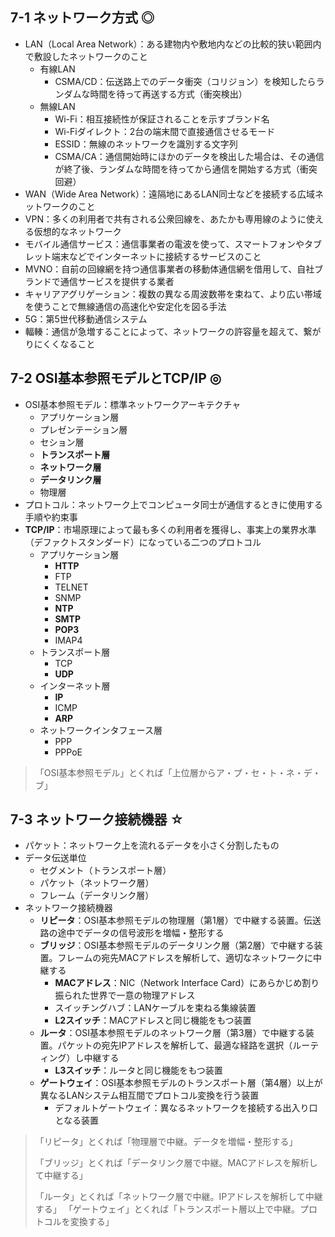 ## 7-1 ネットワーク方式 ◎
- LAN（Local Area Network）：ある建物内や敷地内などの比較的狭い範囲内で敷設したネットワークのこと
  - 有線LAN
    - CSMA/CD：伝送路上でのデータ衝突（コリジョン）を検知したらランダムな時間を待って再送する方式（衝突検出）
  - 無線LAN
    - Wi-Fi：相互接続性が保証されることを示すブランド名
    - Wi-Fiダイレクト：2台の端末間で直接通信させるモード
    - ESSID：無線のネットワークを識別する文字列
    - CSMA/CA：通信開始時にほかのデータを検出した場合は、その通信が終了後、ランダムな時間を待ってから通信を開始する方式（衝突回避）
- WAN（Wide Area Network）：遠隔地にあるLAN同士などを接続する広域ネットワークのこと
- VPN：多くの利用者で共有される公衆回線を、あたかも専用線のように使える仮想的なネットワーク
- モバイル通信サービス：通信事業者の電波を使って、スマートフォンやタブレット端末などでインターネットに接続するサービスのこと
- MVNO：自前の回線網を持つ通信事業者の移動体通信網を借用して、自社ブランドで通信サービスを提供する業者
- キャリアアグリゲーション：複数の異なる周波数帯を束ねて、より広い帯域を使うことで無線通信の高速化や安定化を図る手法
- 5G：第5世代移動通信システム
- 輻輳：通信が急増することによって、ネットワークの許容量を超えて、繋がりにくくなること


## 7-2 OSI基本参照モデルとTCP/IP ◎
- OSI基本参照モデル：標準ネットワークアーキテクチャ
  - アプリケーション層
  - プレゼンテーション層
  - セション層
  - **トランスポート層**
  - **ネットワーク層**
  - **データリンク層**
  - 物理層
- プロトコル：ネットワーク上でコンピュータ同士が通信するときに使用する手順や約束事
- **TCP/IP**：市場原理によって最も多くの利用者を獲得し、事実上の業界水準（デファクトスタンダード）になっている二つのプロトコル
  - アプリケーション層
    - **HTTP**
    - FTP
    - TELNET
    - SNMP
    - **NTP**
    - **SMTP**
    - **POP3**
    - IMAP4
  - トランスポート層
    - TCP
    - **UDP**
  - インターネット層
    - **IP**
    - ICMP
    - **ARP**
  - ネットワークインタフェース層
    - PPP
    - PPPoE

> 「OSI基本参照モデル」とくれば「上位層からア・プ・セ・ト・ネ・デ・ブ」


## 7-3 ネットワーク接続機器 ☆
- パケット：ネットワーク上を流れるデータを小さく分割したもの
- データ伝送単位
  - セグメント（トランスポート層）
  - パケット（ネットワーク層）
  - フレーム（データリンク層）
- ネットワーク接続機器
  - **リピータ**：OSI基本参照モデルの物理層（第1層）で中継する装置。伝送路の途中でデータの信号波形を増幅・整形する
  - **ブリッジ**：OSI基本参照モデルのデータリンク層（第2層）で中継する装置。フレームの宛先MACアドレスを解析して、適切なネットワークに中継する
    - **MACアドレス**：NIC（Network Interface Card）にあらかじめ割り振られた世界で一意の物理アドレス
    - スイッチングハブ：LANケーブルを束ねる集線装置
    - **L2スイッチ**：MACアドレスと同じ機能をもつ装置
  - **ルータ**：OSI基本参照モデルのネットワーク層（第3層）で中継する装置。パケットの宛先IPアドレスを解析して、最適な経路を選択（ルーティング）し中継する
    - **L3スイッチ**：ルータと同じ機能をもつ装置
  - **ゲートウェイ**：OSI基本参照モデルのトランスポート層（第4層）以上が異なるLANシステム相互間でプロトコル変換を行う装置
    - デフォルトゲートウェイ：異なるネットワークを接続する出入り口となる装置


> 「リピータ」とくれば「物理層で中継。データを増幅・整形する」
> 
> 「ブリッジ」とくれば「データリンク層で中継。MACアドレスを解析して中継する」
> 
> 「ルータ」とくれば「ネットワーク層で中継。IPアドレスを解析して中継する」
> 「ゲートウェイ」とくれば「トランスポート層以上で中継。プロトコルを変換する」
